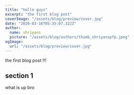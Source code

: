 ```yaml
---
title: "hello guys"
excerpt: "the first blog post"
coverImage: "/assets/blog/preview/cover.jpg"
date: "2020-03-16T05:35:07.322Z"
author:
  name: shriyans
  picture: "/assets/blog/authors/thumb_shriyanspfp.jpeg"
ogImage:
  url: "/assets/blog/preview/cover.jpg"
---
```


the first blog post !!!

## section 1

what is up bro